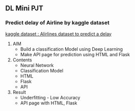 ## DL Mini PJT
### Predict delay of Airline by kaggle dataset

[kaggle dataset : Alirlines dataset to predict a delay]("https://www.kaggle.com/datasets/jimschacko/airlines-dataset-to-predict-a-delay")


1. AIM
   * Build a classification Model using Deep Learning
   * Make API page for prediction using HTML and Flask
2. Contents
   * Neural Network
   * Classification Model
   * HTML
   * Flask
   * API
3. Result
   * Underfitting - Low Accuracy
   * API page with HTML, Flask